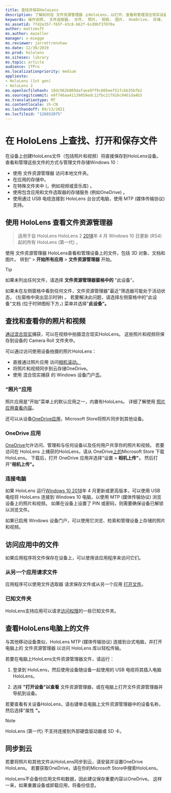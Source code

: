```yaml
---
title: 查找并保存HoloLens
description: 了解如何在 文件资源管理器 上HoloLens，以打开、查看和管理混合现实设备上的文件。
keywords: 操作说明， 文件选取器， 文件， 照片， 视频， 图片， OneDrive， 存储， 文件资源管理器， hololens
ms.assetid: 77d2e357-f65f-43c8-b62f-6cd9bf37070a
author: mattzmsft
ms.author: mazeller
manager: v-miegge
ms.reviewer: jarrettrenshaw
ms.date: 12/30/2019
ms.prod: hololens
ms.sitesec: library
ms.topic: article
audience: ITPro
ms.localizationpriority: medium
appliesto:
- HoloLens (1st gen)
- HoloLens 2
ms.openlocfilehash: 18dc962b869dafaea9ff9c605eef51fcbb35bfb2
ms.sourcegitcommit: e9f746aa41139859edc12fbc21f926c9461da4b3
ms.translationtype: MT
ms.contentlocale: zh-CN
ms.lasthandoff: 09/13/2021
ms.locfileid: "126032075"
---
```

# <a name="find-open-and-save-files-on-hololens"></a>在 HoloLens 上查找、打开和保存文件

在设备上创建HoloLens文件（包括照片和视频）将直接保存到HoloLens设备。 查看和管理这些文件的方式与管理文件存储Windows 10：

- 使用 文件资源管理器 访问本地文件夹。
- 在应用的存储中。
- 在特殊文件夹中 (，例如视频或音乐库) 。
- 使用包含应用和文件选取器的存储服务 (例如OneDrive) 。
- 使用通过 USB 电缆连接到 HoloLens 台台式电脑，使用 MTP (媒体传输协议) 支持。

## <a name="view-files-on-hololens-using-file-explorer"></a>使用 HoloLens 查看文件资源管理器

> 适用于自 HoloLens HoloLens 2 [2018](/windows/mixed-reality/release-notes-april-2018)年 4 月 Windows 10 日更新 (RS4) 起的所有 HoloLens (第一代) 。

使用 文件资源管理器 HoloLens查看和管理设备上的文件，包括 3D 对象、文档和图片。 转到"   >  **开始所有应用**   >  **文件资源管理器** 开始。

> [!TIP]
> 如果未列出任何文件，请选择 **文件资源管理器窗格中的** "此设备"。

如果未在左侧窗格中看到任何文件，文件资源管理器"最近"筛选器可能处于活动状态， (左窗格中突出显示时钟) 。 若要解决此问题，请选择左侧窗格中的"此设备"文档 (位于时钟图标下方，) 菜单并选择"**此设备"。**

## <a name="find-and-view-your-photos-and-videos"></a>查找和查看你的照片和视频

[通过混合现实](holographic-photos-and-videos.md)捕获，可以在视频中拍摄混合现实HoloLens。  这些照片和视频将保存到设备的 Camera Roll 文件夹中。

可以通过访问使用设备拍摄的照片HoloLens：

- 直接通过照片应用 访问[相机滚动。](holographic-photos-and-videos.md)
- 将照片和视频同步到云存储OneDrive。
- 使用 混合现实捕获 的 Windows 设备门户[页](/windows/mixed-reality/using-the-windows-device-portal#mixed-reality-capture)。

### <a name="photos-app"></a>“照片”应用

照片应用是"开始"菜单上的默认应用之一，内置有HoloLens。 详细了解使用 [照片应用查看内容](holographic-photos-and-videos.md)。

还可以从设备[OneDrive应用](https://www.microsoft.com/p/onedrive/9wzdncrfj1p3)，Microsoft Store将照片同步到其他设备。

### <a name="onedrive-app"></a>OneDrive 应用

[OneDrive](https://onedrive.live.com/)允许访问、管理和与任何设备以及任何用户共享你的照片和视频。 若要访问在 HoloLens 上捕获的HoloLens，请从 OneDrive[上的](https://www.microsoft.com/p/onedrive/9wzdncrfj1p3)Microsoft Store 下载HoloLens。 下载后，打开 OneDrive 应用并选择"设置  >  **相机上传"，** 然后打开"**相机上传"。**

### <a name="connect-to-a-pc"></a>连接电脑

如果 HoloLens 运行[Windows 10 2018](/windows/mixed-reality/release-notes-april-2018)年 4 月更新或更高版本，可以使用 USB 电缆将 HoloLens 连接到 Windows 10 电脑，以使用 MTP (媒体传输协议) 浏览设备上的照片和视频。 如果在设备上设置了 PIN 或密码，则需要确保设备已解锁以浏览文件。  

如果已启用 Windows 设备门户，[](/windows/mixed-reality/using-the-windows-device-portal)可以使用它浏览、检索和管理设备上存储的照片和视频。

## <a name="access-files-within-an-app"></a>访问应用中的文件

如果应用程序将文件保存在设备上，可以使用该应用程序来访问它们。

### <a name="requesting-files-from-another-app"></a>从另一个应用请求文件

应用程序可以使用文件选取器 请求保存文件或从另一个应用 [打开文件](/windows/mixed-reality/app-model#file-pickers)。

### <a name="known-folders"></a>已知文件夹

HoloLens支持应用可以请求[访问权限](/windows/mixed-reality/app-model#known-folders)的一些已知文件夹。

## <a name="view-hololens-files-on-your-pc"></a>查看HoloLens电脑上的文件

与其他移动设备类似，HoloLens MTP (媒体传输协议) 连接到台式电脑，并打开电脑上的 文件资源管理器 以访问 HoloLens 库以轻松传输。

若要在电脑上HoloLens文件资源管理器文件，请运行：

1. 登录到 HoloLens，然后使用设备随设备一起使用的 USB 电缆将其插入电脑HoloLens。

1. 选择 **"打开设备"以查看** 文件资源管理器，或在电脑上打开文件资源管理器并导航到设备。

若要查看有关设备HoloLens，请右键单击电脑上文件资源管理器中的设备名称，然后选择"属性 **"。**

> [!NOTE]
> HoloLens (第一代) 不支持连接到外部硬盘驱动器或 SD 卡。

## <a name="sync-to-the-cloud"></a>同步到云

若要将照片和其他文件从HoloLens同步到云，请安装并设置OneDrive HoloLens。 若要获取OneDrive，请在你的Microsoft Store中搜索HoloLens。

HoloLens不会备份应用文件和数据，因此建议保存重要内容以OneDrive。 这样一来，如果重置设备或卸载应用，将备份信息。
